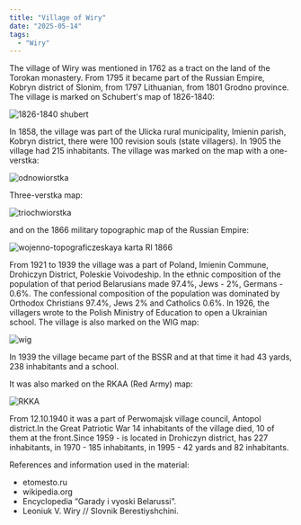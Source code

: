 ```yaml
---
title: "Village of Wiry"
date: "2025-05-14"
tags: 
  - "Wiry"
---
```


The village of Wiry was mentioned in 1762 as a tract on the land of the Torokan monastery. From 1795 it became part of the Russian Empire, Kobryn district of Slonim, from 1797 Lithuanian, from 1801 Grodno province. The village is marked on Schubert's map of 1826-1840:

![1826-1840 shubert](https://github.com/user-attachments/assets/3b7781d9-3389-4b8a-9651-260bb2841817)

In 1858, the village was part of the Ulicka rural municipality, Imienin parish, Kobryn district, there were 100 revision souls (state villagers). In 1905 the village had 215 inhabitants. The village was marked on the map with a one-verstka:

![odnowiorstka](https://github.com/user-attachments/assets/e298f27d-1949-4e42-ae52-92be4825ec76)

Three-verstka map:

![triochwiorstka](https://github.com/user-attachments/assets/5e723dbf-dae8-422c-8e8f-ce767bc57f20)

and on the 1866 military topographic map of the Russian Empire:

![wojenno-topograficzeskaya karta RI 1866](https://github.com/user-attachments/assets/cd483f78-1755-4336-bf0d-cde8c2ab5c79)

From 1921 to 1939 the village was a part of Poland, Imienin Commune, Drohiczyn District, Poleskie Voivodeship. In the ethnic composition of the population of that period Belarusians made 97.4%, Jews - 2%, Germans - 0.6%. The confessional composition of the population was dominated by Orthodox Christians 97.4%, Jews 2% and Catholics 0.6%. In 1926, the villagers wrote to the Polish Ministry of Education to open a Ukrainian school. The village is also marked on the WIG map:

![wig](https://github.com/user-attachments/assets/caa96aeb-9d56-4af8-a967-87a0a96b5034)

In 1939 the village became part of the BSSR and at that time it had 43 yards, 238 inhabitants and a school. 

It was also marked on the RKAA (Red Army) map:

![RKKA](https://github.com/user-attachments/assets/404316fe-ca6b-48ad-9eba-b4247e91fcd0)

From 12.10.1940 it was a part of Perwomajsk village council, Antopol district.In the Great Patriotic War 14 inhabitants of the village died, 10 of them at the front.Since 1959 - is located in Drohiczyn district, has 227 inhabitants, in 1970 - 185 inhabitants, in 1995 - 42 yards and 82 inhabitants.

References and information used in the material:
- etomesto.ru
- wikipedia.org
- Encyclopedia “Garady i vyoski Belarussi”.
- Leoniuk V. Wiry // Slovnik Berestiyshchini.
